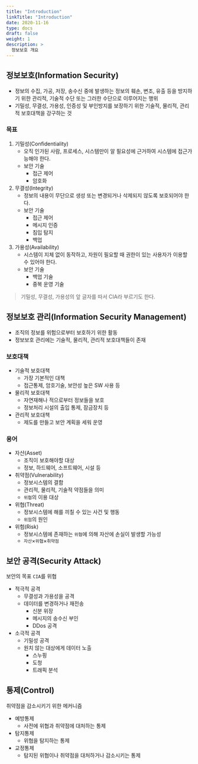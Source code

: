 ```yaml
---
title: "Introduction"
linkTitle: "Introduction"
date: 2020-11-16
type: docs
draft: false
weight: 1
description: >
  정보보호 개요
---
```


정보보호(Information Security)
---

- 정보의 수집, 가공, 저장, 송수신 중에 발생하는 정보의 훼손, 변조, 유출 등을 방지하기 위한 관리적, 기술적 수단 또는 그러한 수단으로 이루어지는 행위
- 기밀성, 무결성, 가용성, 인증성 및 부인방지를 보장하기 위한 기술적, 물리적, 관리적 보호대책을 강구하는 것

### 목표

1. 기밀성(Confidentiality)
    - 오직 인가된 사람, 프로세스, 시스템만이 알 필요성에 근거하여 시스템에 접근가능해야 한다.
    - 보안 기술
        - 접근 제어
        - 암호화
2. 무결성(Integrity)
    - 정보의 내용이 무단으로 생성 또는 변경되거나 삭제되지 않도록 보호되어야 한다.
    - 보안 기술
        - 접근 제어
        - 메시지 인증
        - 침입 탐지
        - 백업
3. 가용성(Availability)
    - 시스템이 지체 없이 동작하고, 자원이 필요할 때 권한이 있는 사용자가 이용할 수 있어야 한다.
    - 보안 기술
        - 백업 기술
        - 중복 운영 기술

> 기밀성, 무결성, 가용성의 앞 글자를 따서 CIA라 부르기도 한다.

정보보호 관리(Information Security Management)
---

- 조직의 정보를 위험으로부터 보호하기 위한 활동
- 정보보호 관리에는 기술적, 물리적, 관리적 보호대책들이 존재

### 보호대책

- 기술적 보호대책
  - 가장 기본적인 대책
  - 접근통제, 암호기술, 보안성 높은 SW 사용 등
- 물리적 보호대책
  - 자연재해나 적으로부터 정보들을 보호
  - 정보처리 시설의 출입 통제, 잠금장치 등
- 관리적 보호대책
  - 제도를 만들고 보안 계획을 세워 운영

### 용어

- 자산(Asset)
  - 조직이 보호해야할 대상
  - 정보, 하드웨어, 소프트웨어, 시설 등
- 취약점(Vulnerability)
  - 정보시스템의 결함
  - 관리적, 물리적, 기술적 약점들을 의미
  - `위협`의 이용 대상
- 위협(Threat)
  - 정보시스템에 해를 끼칠 수 있는 사건 및 행동
  - `위험`의 원인
- 위험(Risk)
  - 정보시스템에 존재하는 `위협`에 의해 자산에 손실이 발생할 가능성
  - `자산`×`위협`×`취약점`



보안 공격(Security Attack)
---

보안의 목표 `CIA`를 위협

- 적극적 공격
  - 무결성과 가용성을 공격
  - 데이터를 변경하거나 재전송
    - 신분 위장
    - 메시지의 송수신 부인
    - DDos 공격
- 소극적 공격
  - 기밀성 공격
  - 원치 않는 대상에게 데이터 노출
    - 스누핑
    - 도청
    - 트래픽 분석

통제(Control)
---

취약점을 감소시키기 위한 메커니즘

- 예방통제
  - 사전에 위협과 취약점에 대처하는 통제
- 탐지통제
  - 위협을 탐지하는 통제
- 교정통제
  - 탐지된 위협이나 취약점을 대처하거나 감소시키는 통제
